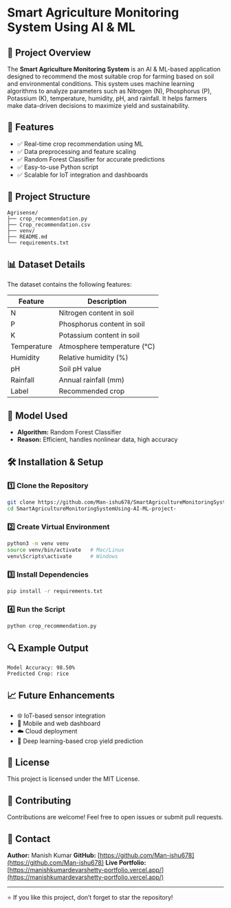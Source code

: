# Smart Agriculture Monitoring System Using AI & ML

## 🌾 Project Overview

The **Smart Agriculture Monitoring System** is an AI & ML-based application designed to recommend the most suitable crop for farming based on soil and environmental conditions. This system uses machine learning algorithms to analyze parameters such as Nitrogen (N), Phosphorus (P), Potassium (K), temperature, humidity, pH, and rainfall. It helps farmers make data-driven decisions to maximize yield and sustainability.

## 🚀 Features

* ✅ Real-time crop recommendation using ML
* ✅ Data preprocessing and feature scaling
* ✅ Random Forest Classifier for accurate predictions
* ✅ Easy-to-use Python script
* ✅ Scalable for IoT integration and dashboards

## 📁 Project Structure

```
Agrisense/
├── crop_recommendation.py
├── Crop_recommendation.csv
├── venv/
├── README.md
└── requirements.txt
```

## 📊 Dataset Details

The dataset contains the following features:

| Feature     | Description                 |
| ----------- | --------------------------- |
| N           | Nitrogen content in soil    |
| P           | Phosphorus content in soil  |
| K           | Potassium content in soil   |
| Temperature | Atmosphere temperature (°C) |
| Humidity    | Relative humidity (%)       |
| pH          | Soil pH value               |
| Rainfall    | Annual rainfall (mm)        |
| Label       | Recommended crop            |

## 🧠 Model Used

* **Algorithm:** Random Forest Classifier
* **Reason:** Efficient, handles nonlinear data, high accuracy

## 🛠 Installation & Setup

### 1️⃣ Clone the Repository

```bash
git clone https://github.com/Man-ishu678/SmartAgricultureMonitoringSystemUsing-AI-ML-project-.git
cd SmartAgricultureMonitoringSystemUsing-AI-ML-project-
```

### 2️⃣ Create Virtual Environment

```bash
python3 -m venv venv
source venv/bin/activate   # Mac/Linux
venv\Scripts\activate      # Windows
```

### 3️⃣ Install Dependencies

```bash
pip install -r requirements.txt
```

### 4️⃣ Run the Script

```bash
python crop_recommendation.py
```

## 🔍 Example Output

```
Model Accuracy: 98.50%
Predicted Crop: rice
```

## 📈 Future Enhancements

* 🌐 IoT-based sensor integration
* 📱 Mobile and web dashboard
* ☁️ Cloud deployment
* 🤖 Deep learning-based crop yield prediction

## 📜 License

This project is licensed under the MIT License.

## 🤝 Contributing

Contributions are welcome! Feel free to open issues or submit pull requests.

## 📩 Contact

**Author:** Manish Kumar
**GitHub:** [https://github.com/Man-ishu678](https://github.com/Man-ishu678)
**Live Portfolio:** [https://manishkumardevarshetty-portfolio.vercel.app/](https://manishkumardevarshetty-portfolio.vercel.app/)

---

⭐ If you like this project, don’t forget to star the repository!
